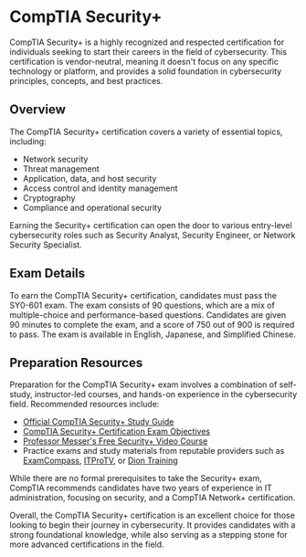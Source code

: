 # CompTIA Security+

CompTIA Security+ is a highly recognized and respected certification for individuals seeking to start their careers in the field of cybersecurity. This certification is vendor-neutral, meaning it doesn't focus on any specific technology or platform, and provides a solid foundation in cybersecurity principles, concepts, and best practices.

## Overview

The CompTIA Security+ certification covers a variety of essential topics, including:

- Network security
- Threat management
- Application, data, and host security
- Access control and identity management
- Cryptography
- Compliance and operational security

Earning the Security+ certification can open the door to various entry-level cybersecurity roles such as Security Analyst, Security Engineer, or Network Security Specialist.

## Exam Details

To earn the CompTIA Security+ certification, candidates must pass the SY0-601 exam. The exam consists of 90 questions, which are a mix of multiple-choice and performance-based questions. Candidates are given 90 minutes to complete the exam, and a score of 750 out of 900 is required to pass. The exam is available in English, Japanese, and Simplified Chinese.

## Preparation Resources

Preparation for the CompTIA Security+ exam involves a combination of self-study, instructor-led courses, and hands-on experience in the cybersecurity field. Recommended resources include:

- [Official CompTIA Security+ Study Guide](https://www.comptia.org/training/books/security-sy0-601-study-guide)
- [CompTIA Security+ Certification Exam Objectives](https://www.comptia.org/training/resources/exam-objectives)
- [Professor Messer's Free Security+ Video Course](https://www.professormesser.com/security-plus/sy0-601/sy0-601-video/sy0-601-comptia-security-plus-course/)
- Practice exams and study materials from reputable providers such as [ExamCompass](https://www.examcompass.com/comptia/security-plus-certification/free-security-plus-practice-tests), [ITProTV](https://www.itpro.tv/courses/comptia/security-601/), or [Dion Training](https://www.diontraining.com/comptia-security/)

While there are no formal prerequisites to take the Security+ exam, CompTIA recommends candidates have two years of experience in IT administration, focusing on security, and a CompTIA Network+ certification.

Overall, the CompTIA Security+ certification is an excellent choice for those looking to begin their journey in cybersecurity. It provides candidates with a strong foundational knowledge, while also serving as a stepping stone for more advanced certifications in the field.
